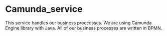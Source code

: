 # Camunda_service
This service handles our business proccesses. We are using Camunda Engine library with Java. All of our business processes are written in BPMN.
